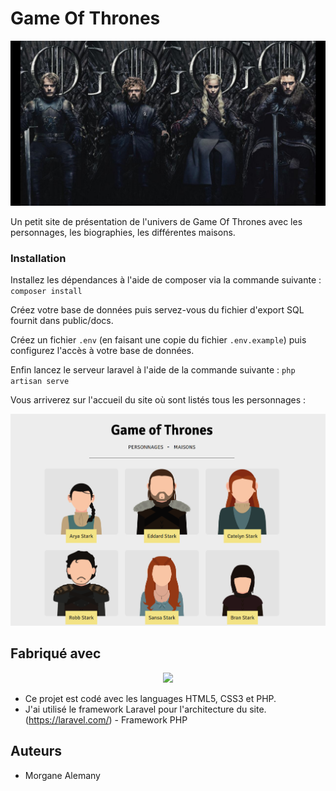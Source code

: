 # Game Of Thrones

<img src="assets/images/../../public/assets/images/got.jpg">

Un petit site de présentation de l'univers de Game Of Thrones avec les personnages, les biographies, les différentes maisons.

### Installation

Installez les dépendances à l'aide de composer via la commande suivante : ``composer install``

Créez votre base de données puis servez-vous du fichier d'export SQL fournit dans public/docs.

Créez un fichier ``.env`` (en faisant une copie du fichier ``.env.example``) puis configurez l'accès à votre base de données.

Enfin lancez le serveur laravel à l'aide de la commande suivante : ``php artisan serve``

Vous arriverez sur l'accueil du site où sont listés tous les personnages :

<img src="assets/images/../../public/assets/images/home.png">

## Fabriqué avec

<p align="center"><a href="https://laravel.com" target="_blank"><img src="https://raw.githubusercontent.com/laravel/art/master/logo-lockup/5%20SVG/2%20CMYK/1%20Full%20Color/laravel-logolockup-cmyk-red.svg" width="400"></a></p>

* Ce projet est codé avec les languages HTML5, CSS3 et PHP.
* J'ai utilisé le framework Laravel pour l'architecture du site. (https://laravel.com/) - Framework PHP

## Auteurs

* Morgane Alemany
